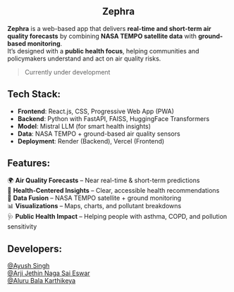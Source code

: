 
<h2 align="center">Zephra</h2>

**Zephra** is a web-based app that delivers **real-time and short-term air quality forecasts** by combining **NASA TEMPO satellite data** with **ground-based monitoring**.  
It’s designed with a **public health focus**, helping communities and policymakers understand and act on air quality risks.  

> Currently under development<br>


## Tech Stack:

- **Frontend**: React.js, CSS, Progressive Web App (PWA)  
- **Backend**: Python with FastAPI, FAISS, HuggingFace Transformers  
- **Model**: Mistral LLM (for smart health insights)  
- **Data**: NASA TEMPO + ground-based air quality sensors  
- **Deployment**: Render (Backend), Vercel (Frontend)


## Features:

🌍 **Air Quality Forecasts** – Near real-time & short-term predictions  
💨 **Health-Centered Insights** – Clear, accessible health recommendations  
📡 **Data Fusion** – NASA TEMPO satellite + ground monitoring   
📊 **Visualizations** – Maps, charts, and pollutant breakdowns  
🩺 **Public Health Impact** – Helping people with asthma, COPD, and pollution sensitivity  

## Developers:
<a href="https://github.com/ayushsingh08-ds">@Ayush Singh</a><br>
<a href="https://github.com/ArjiJethin">@Arji Jethin Naga Sai Eswar</a><br>
<a href="https://github.com/alurubalakarthikeya">@Aluru Bala Karthikeya</a><br>
